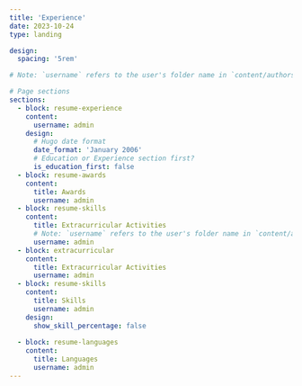 ```yaml
---
title: 'Experience'
date: 2023-10-24
type: landing

design:
  spacing: '5rem'

# Note: `username` refers to the user's folder name in `content/authors/`

# Page sections
sections:
  - block: resume-experience
    content:
      username: admin
    design:
      # Hugo date format
      date_format: 'January 2006'
      # Education or Experience section first?
      is_education_first: false
  - block: resume-awards
    content:
      title: Awards
      username: admin
  - block: resume-skills
    content:
      title: Extracurricular Activities
      # Note: `username` refers to the user's folder name in `content/authors/`
      username: admin
  - block: extracurricular
    content:
      title: Extracurricular Activities
      username: admin
  - block: resume-skills
    content:
      title: Skills
      username: admin
    design:
      show_skill_percentage: false
  
  - block: resume-languages
    content:
      title: Languages
      username: admin
---
```

